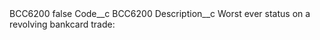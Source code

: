 <?xml version="1.0" encoding="UTF-8"?>
<CustomMetadata xmlns="http://soap.sforce.com/2006/04/metadata" xmlns:xsi="http://www.w3.org/2001/XMLSchema-instance" xmlns:xsd="http://www.w3.org/2001/XMLSchema">
    <label>BCC6200</label>
    <protected>false</protected>
    <values>
        <field>Code__c</field>
        <value xsi:type="xsd:string">BCC6200</value>
    </values>
    <values>
        <field>Description__c</field>
        <value xsi:type="xsd:string">Worst ever status on a revolving bankcard trade:</value>
    </values>
</CustomMetadata>
